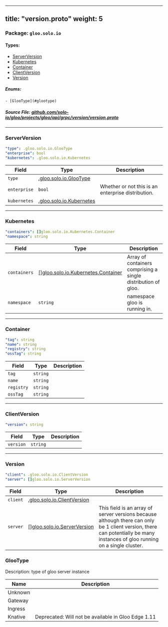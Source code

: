 
---
title: "version.proto"
weight: 5
---

<!-- Code generated by solo-kit. DO NOT EDIT. -->


### Package: `gloo.solo.io` 
#### Types:


- [ServerVersion](#serverversion)
- [Kubernetes](#kubernetes)
- [Container](#container)
- [ClientVersion](#clientversion)
- [Version](#version)
  

 

##### Enums:


	- [GlooType](#glootype)



##### Source File: [github.com/solo-io/gloo/projects/gloo/api/grpc/version/version.proto](https://github.com/solo-io/gloo/blob/main/projects/gloo/api/grpc/version/version.proto)





---
### ServerVersion



```yaml
"type": .gloo.solo.io.GlooType
"enterprise": bool
"kubernetes": .gloo.solo.io.Kubernetes

```

| Field | Type | Description |
| ----- | ---- | ----------- | 
| `type` | [.gloo.solo.io.GlooType](../version.proto.sk/#glootype) |  |
| `enterprise` | `bool` | Whether or not this is an enterprise distribution. |
| `kubernetes` | [.gloo.solo.io.Kubernetes](../version.proto.sk/#kubernetes) |  |




---
### Kubernetes



```yaml
"containers": []gloo.solo.io.Kubernetes.Container
"namespace": string

```

| Field | Type | Description |
| ----- | ---- | ----------- | 
| `containers` | [[]gloo.solo.io.Kubernetes.Container](../version.proto.sk/#container) | Array of containers comprising a single distribution of gloo. |
| `namespace` | `string` | namespace gloo is running in. |




---
### Container



```yaml
"tag": string
"name": string
"registry": string
"ossTag": string

```

| Field | Type | Description |
| ----- | ---- | ----------- | 
| `tag` | `string` |  |
| `name` | `string` |  |
| `registry` | `string` |  |
| `ossTag` | `string` |  |




---
### ClientVersion



```yaml
"version": string

```

| Field | Type | Description |
| ----- | ---- | ----------- | 
| `version` | `string` |  |




---
### Version



```yaml
"client": .gloo.solo.io.ClientVersion
"server": []gloo.solo.io.ServerVersion

```

| Field | Type | Description |
| ----- | ---- | ----------- | 
| `client` | [.gloo.solo.io.ClientVersion](../version.proto.sk/#clientversion) |  |
| `server` | [[]gloo.solo.io.ServerVersion](../version.proto.sk/#serverversion) | This field is an array of server versions because although there can only be 1 client version, there can potentially be many instances of gloo running on a single cluster. |



  
### GlooType

Description: type of gloo server instance

| Name | Description |
| ----- | ----------- | 
| Unknown |  |
| Gateway |  |
| Ingress |  |
| Knative | Deprecated: Will not be available in Gloo Edge 1.11 |


<!-- Start of HubSpot Embed Code -->
<script type="text/javascript" id="hs-script-loader" async defer src="//js.hs-scripts.com/5130874.js"></script>
<!-- End of HubSpot Embed Code -->
